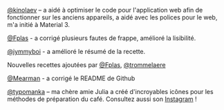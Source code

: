 [@kinolaev](https://github.com/kinolaev) – a aidé à optimiser le code pour l'application web afin de fonctionner sur les anciens appareils, a aidé avec les polices pour le web, m'a initié à Material 3.

[@Fplas](https://github.com/Fplas) - a corrigé plusieurs fautes de frappe, amélioré la lisibilité.

[@jymmyboi](https://github.com/jymmyboi) - a amélioré le résumé de la recette.

Nouvelles recettes ajoutées par [@Fplas](https://github.com/Fplas), [@trommelaere](https://github.com/trommelaere)

[@Mearman](https://github.com/Mearman) - a corrigé le README de Github

[@typomanka](https://github.com/typomanka) – ma chère amie Julia a créé d'incroyables icônes pour les méthodes de préparation du café. Consultez aussi son [Instagram](https://www.instagram.com/typomanka/) !
